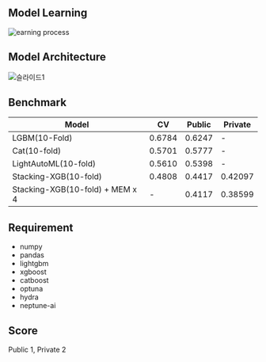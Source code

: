 ## Model Learning
![earning process](https://app.neptune.ai/ds-wook/ai-hackaton/experiments?split=bth&dash=charts&viewId=standard-view)
## Model Architecture
![슬라이드1](https://user-images.githubusercontent.com/46340424/136568847-347196a4-e53e-4e04-9674-4cd187ceb155.PNG)

## Benchmark
|Model|CV|Public|Private|
|-----|--|------|-------|
|LGBM(10-Fold)|0.6784|0.6247|-|
|Cat(10-fold)|0.5701|0.5777|-|
|LightAutoML(10-fold)|0.5610|0.5398|-|
|Stacking-XGB(10-fold)|0.4808|0.4417|0.42097|
|Stacking-XGB(10-fold) + MEM x 4|-|0.4117|0.38599|


## Requirement
+ numpy
+ pandas
+ lightgbm
+ xgboost
+ catboost
+ optuna
+ hydra
+ neptune-ai

## Score
Public 1, Private 2
